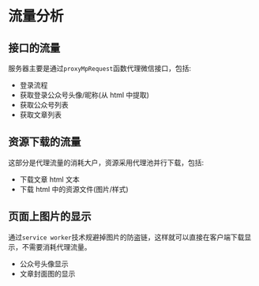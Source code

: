 # 流量分析

## 接口的流量

服务器主要是通过`proxyMpRequest`函数代理微信接口，包括:

- 登录流程
- 获取登录公众号头像/昵称(从 html 中提取)
- 获取公众号列表
- 获取文章列表

## 资源下载的流量

这部分是代理流量的消耗大户，资源采用代理池并行下载，包括:

- 下载文章 html 文本
- 下载 html 中的资源文件(图片/样式)

## 页面上图片的显示

通过`service worker`技术规避掉图片的防盗链，这样就可以直接在客户端下载显示，不需要消耗代理流量。

- 公众号头像显示
- 文章封面图的显示
